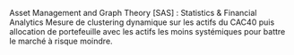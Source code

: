 Asset Management and Graph Theory [SAS] : Statistics & Financial Analytics
Mesure de clustering dynamique sur les actifs du CAC40 puis allocation de portefeuille avec les actifs les moins systémiques pour battre le marché à risque moindre.
